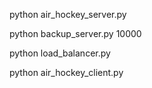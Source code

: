 python air_hockey_server.py

python backup_server.py 10000

python load_balancer.py

python air_hockey_client.py
